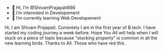 - 👋 Hi, I’m @ShivamPrajapati666
- 👀 I’m interested in Developement
- 🌱 I’m currently learning Web Developement
<!-- 
-
ShivamPrajapati666/ShivamPrajapati666 is a ✨ special ✨ repository because its `README.md` (this file) appears on your GitHub profile.
You can click the Preview link to take a look at your changes.
- -->

Hi, I am Shivam Prajapati. Currentely I am in the first year of B.tech.
I have started my coding journey a week before.
Hope You All will help when I will stuck on a piece of topic because "stucking property" is common in all the new learning birds.
Thanks to All. Those who have red this.
